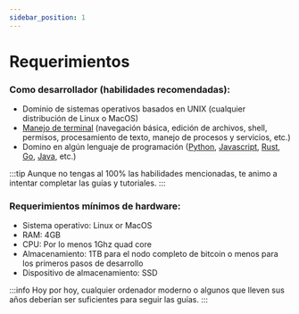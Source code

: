 ```yaml
---
sidebar_position: 1
---
```


# Requerimientos

### Como desarrollador (habilidades recomendadas):

- Dominio de sistemas operativos basados en UNIX (cualquier distribución de Linux o MacOS)
- [Manejo de terminal](https://roadmap.sh/linux) (navegación básica, edición de archivos, shell, permisos, procesamiento de texto, manejo de procesos y servicios, etc.)
- Domino en algún lenguaje de programación ([Python](https://roadmap.sh/python), [Javascript](https://roadmap.sh/javascript), [Rust](https://roadmap.sh/rust), [Go](https://roadmap.sh/golang), [Java](https://roadmap.sh/java), etc.)

:::tip
Aunque no tengas al 100% las habilidades mencionadas, te animo a intentar completar las guías y tutoriales.
:::

### Requerimientos mínimos de hardware:

- Sistema operativo: Linux or MacOS
- RAM: 4GB
- CPU: Por lo menos 1Ghz quad core
- Almacenamiento: 1TB para el nodo completo de bitcoin o menos para los primeros pasos de desarrollo
- Dispositivo de almacenamiento: SSD

:::info
Hoy por hoy, cualquier ordenador moderno o algunos que lleven sus años deberían ser suficientes para seguir las guías.
:::
